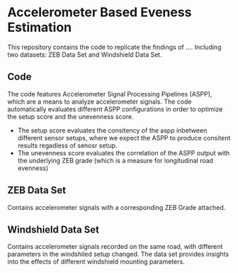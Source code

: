 # Accelerometer Based Eveness Estimation

This repository contains the code to replicate the findings of ....
Including two datasets: ZEB Data Set and Windshield Data Set.

## Code
The code features Accelerometer Signal Processing Pipelines (ASPP), which are a means to analyze accelerometer signals.
The code automatically evaluates different ASPP configurations in order to optimize the setup score and the unevenness score.

- The setup score evaluates the consitency of the aspp inbetween different sensor setups, where we expect the ASPP to produce consitent results regadless of senosr setup.
- The unevenness score evaluates the correlation of the ASPP output with the underlying ZEB grade (which is a measure for longitudinal road evenness)

## ZEB Data Set
Contains accelerometer signals with a corresponding ZEB Grade attached.

## Windshield Data Set
Contains accelerometer signals recorded on the same road, with different parameters in the windshiled setup changed.
The data set provides insights into the effects of different windshield mounting parameters.